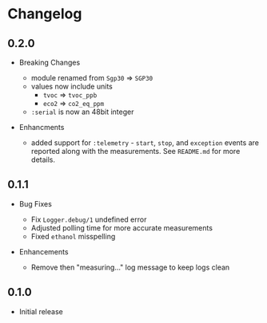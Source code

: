 # Changelog

## 0.2.0

* Breaking Changes
  * module renamed from `Sgp30` => `SGP30`
  * values now include units
    * `tvoc` => `tvoc_ppb`
    * `eco2` => `co2_eq_ppm`
  * `:serial` is now an 48bit integer

* Enhancments
  * added support for `:telemetry` - `start`, `stop`, and `exception`
    events are reported along with the measurements. See `README.md`
    for more details.

## 0.1.1

* Bug Fixes
  * Fix `Logger.debug/1` undefined error
  * Adjusted polling time for more accurate measurements
  * Fixed `ethanol` misspelling

* Enhancements
  * Remove then "measuring..." log message to keep logs clean

## 0.1.0

* Initial release
